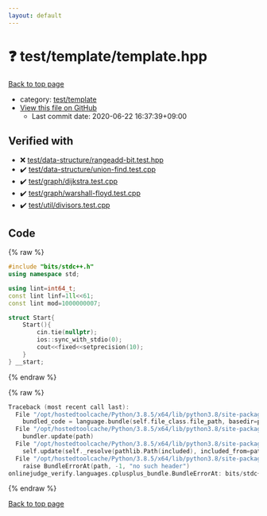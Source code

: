 ```yaml
---
layout: default
---
```


<!-- mathjax config similar to math.stackexchange -->
<script type="text/javascript" async
  src="https://cdnjs.cloudflare.com/ajax/libs/mathjax/2.7.5/MathJax.js?config=TeX-MML-AM_CHTML">
</script>
<script type="text/x-mathjax-config">
  MathJax.Hub.Config({
    TeX: { equationNumbers: { autoNumber: "AMS" }},
    tex2jax: {
      inlineMath: [ ['$','$'] ],
      processEscapes: true
    },
    "HTML-CSS": { matchFontHeight: false },
    displayAlign: "left",
    displayIndent: "2em"
  });
</script>

<script type="text/javascript" src="https://cdnjs.cloudflare.com/ajax/libs/jquery/3.4.1/jquery.min.js"></script>
<script src="https://cdn.jsdelivr.net/npm/jquery-balloon-js@1.1.2/jquery.balloon.min.js" integrity="sha256-ZEYs9VrgAeNuPvs15E39OsyOJaIkXEEt10fzxJ20+2I=" crossorigin="anonymous"></script>
<script type="text/javascript" src="../../../assets/js/copy-button.js"></script>
<link rel="stylesheet" href="../../../assets/css/copy-button.css" />


# :question: test/template/template.hpp

<a href="../../../index.html">Back to top page</a>

* category: <a href="../../../index.html#3bd26683cf387f4976fcd993c9e66cb5">test/template</a>
* <a href="{{ site.github.repository_url }}/blob/master/test/template/template.hpp">View this file on GitHub</a>
    - Last commit date: 2020-06-22 16:37:39+09:00




## Verified with

* :x: <a href="../../../verify/test/data-structure/rangeadd-bit.test.hpp.html">test/data-structure/rangeadd-bit.test.hpp</a>
* :heavy_check_mark: <a href="../../../verify/test/data-structure/union-find.test.cpp.html">test/data-structure/union-find.test.cpp</a>
* :heavy_check_mark: <a href="../../../verify/test/graph/dijkstra.test.cpp.html">test/graph/dijkstra.test.cpp</a>
* :heavy_check_mark: <a href="../../../verify/test/graph/warshall-floyd.test.cpp.html">test/graph/warshall-floyd.test.cpp</a>
* :heavy_check_mark: <a href="../../../verify/test/util/divisors.test.cpp.html">test/util/divisors.test.cpp</a>


## Code

<a id="unbundled"></a>
{% raw %}
```cpp
#include "bits/stdc++.h"
using namespace std;

using lint=int64_t;
const lint linf=1ll<<61;
const lint mod=1000000007;

struct Start{
	Start(){
		cin.tie(nullptr);
		ios::sync_with_stdio(0);
		cout<<fixed<<setprecision(10);
	}
} __start;

```
{% endraw %}

<a id="bundled"></a>
{% raw %}
```cpp
Traceback (most recent call last):
  File "/opt/hostedtoolcache/Python/3.8.5/x64/lib/python3.8/site-packages/onlinejudge_verify/docs.py", line 349, in write_contents
    bundled_code = language.bundle(self.file_class.file_path, basedir=pathlib.Path.cwd())
  File "/opt/hostedtoolcache/Python/3.8.5/x64/lib/python3.8/site-packages/onlinejudge_verify/languages/cplusplus.py", line 185, in bundle
    bundler.update(path)
  File "/opt/hostedtoolcache/Python/3.8.5/x64/lib/python3.8/site-packages/onlinejudge_verify/languages/cplusplus_bundle.py", line 307, in update
    self.update(self._resolve(pathlib.Path(included), included_from=path))
  File "/opt/hostedtoolcache/Python/3.8.5/x64/lib/python3.8/site-packages/onlinejudge_verify/languages/cplusplus_bundle.py", line 187, in _resolve
    raise BundleErrorAt(path, -1, "no such header")
onlinejudge_verify.languages.cplusplus_bundle.BundleErrorAt: bits/stdc++.h: line -1: no such header

```
{% endraw %}

<a href="../../../index.html">Back to top page</a>

